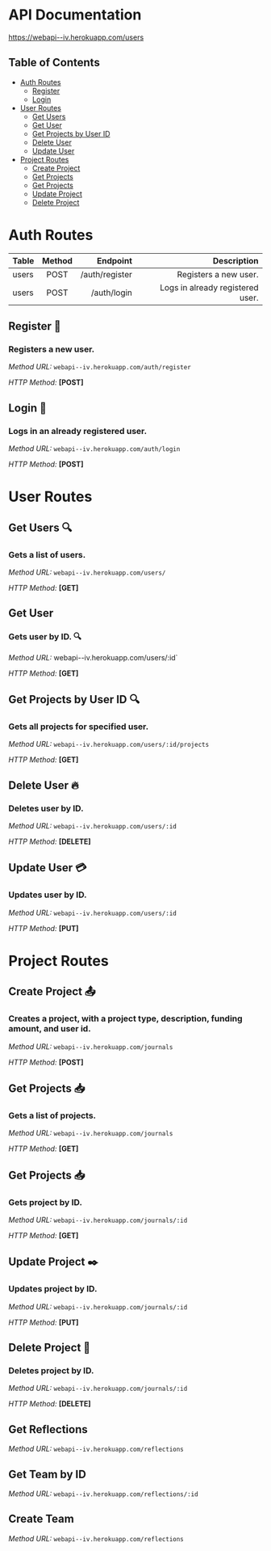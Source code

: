 #  API Documentation
https://webapi--iv.herokuapp.com/users

## Table of Contents
 
- [Auth Routes](#auth-routes)
  * [Register](#register)    
  * [Login](#login)    
- [User Routes](#user-routes)
  * [Get Users](#get-users)    
  * [Get User](#get-user)
  * [Get Projects by User ID](#get-projects-by-user-id)
  * [Delete User](#delete-user)
  * [Update User](#update-user)
- [Project Routes](#project-routes)
  * [Create Project](#create-project)    
  * [Get Projects](#get-projects)    
  * [Get Projects](#get-projects-1)    
  * [Update Project](#update-project)    
  * [Delete Project](#delete-project)
    



# Auth Routes
| Table | Method |       Endpoint |                      Description |
| ----- | :----: | -------------: | -------------------------------: |
| users |  POST  | /auth/register |            Registers a new user. |
| users |  POST  | /auth/login    | Logs in already registered user. |

## Register 📑

### Registers a new user.

_Method URL:_ `webapi--iv.herokuapp.com/auth/register`

_HTTP Method:_ **[POST]**

## Login 📃

### Logs in an already registered user.

_Method URL:_ `webapi--iv.herokuapp.com/auth/login`

_HTTP Method:_ **[POST]**


# User Routes

## Get Users 🔍

### Gets a list of users.

_Method URL:_ `webapi--iv.herokuapp.com/users/`

_HTTP Method:_ **[GET]**

## Get User

### Gets user by ID. 🔍

_Method URL:_ webapi--iv.herokuapp.com/users/:id`

_HTTP Method:_ **[GET]**

## Get Projects by User ID 🔍

### Gets all projects for specified user.

_Method URL:_ `webapi--iv.herokuapp.com/users/:id/projects`

_HTTP Method:_ **[GET]**


## Delete User 🔥

### Deletes user by ID.

_Method URL:_ `webapi--iv.herokuapp.com/users/:id`

_HTTP Method:_ **[DELETE]**


## Update User  💳

### Updates user by ID.

_Method URL:_ `webapi--iv.herokuapp.com/users/:id`

_HTTP Method:_ **[PUT]**


# Project Routes

## Create Project 📤

### Creates a project, with a project type, description, funding amount, and user id.

_Method URL:_ `webapi--iv.herokuapp.com/journals`

_HTTP Method:_ **[POST]**


## Get Projects 📥

### Gets a list of projects.

_Method URL:_ `webapi--iv.herokuapp.com/journals`

_HTTP Method:_ **[GET]**

## Get Projects 📥

### Gets project by ID.

_Method URL:_ `webapi--iv.herokuapp.com/journals/:id`

_HTTP Method:_ **[GET]**


## Update Project ✒️

### Updates project by ID.

_Method URL:_ `webapi--iv.herokuapp.com/journals/:id`

_HTTP Method:_ **[PUT]**


## Delete Project  🔪

### Deletes project by ID.

_Method URL:_ `webapi--iv.herokuapp.com/journals/:id`

_HTTP Method:_ **[DELETE]**


## Get Reflections

_Method URL:_ `webapi--iv.herokuapp.com/reflections`

## Get Team by ID

_Method URL:_ `webapi--iv.herokuapp.com/reflections/:id`

## Create Team

_Method URL:_ `webapi--iv.herokuapp.com/reflections`


 
